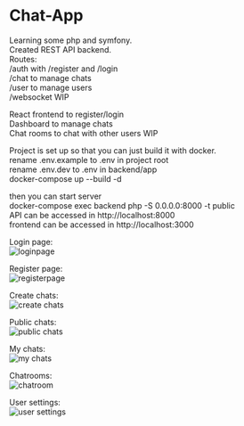 # Chat-App

Learning some php and symfony.\
Created REST API backend.\
Routes:\
/auth with /register and /login\
/chat to manage chats\
/user to manage users\
/websocket WIP

React frontend to register/login\
Dashboard to manage chats\
Chat rooms to chat with other users WIP


Project is set up so that you can just build it with docker.\
rename .env.example to .env in project root\
rename .env.dev to .env in backend/app\
docker-compose up --build -d

then you can start server\
docker-compose exec backend php -S 0.0.0.0:8000 -t public\
API can be accessed in http://localhost:8000 \
frontend can be accessed in http://localhost:3000

Login page:\
![loginpage](https://github.com/user-attachments/assets/c1f28b05-c5e8-417f-9b5d-d7911d3b5f0c)

Register page:\
![registerpage](https://github.com/user-attachments/assets/3d7768c6-c65c-47a5-8fd1-5af389ab54ba)

Create chats:\
![create chats](https://github.com/user-attachments/assets/c3cfe5c9-ae49-4329-ad15-1835981573e3)

Public chats:\
![public chats](https://github.com/user-attachments/assets/4be3e908-cb49-4973-ab08-1bd38aec0819)

My chats:\
![my chats](https://github.com/user-attachments/assets/9c0ad307-13df-425d-907f-b634f2a51073)

Chatrooms:\
![chatroom](https://github.com/user-attachments/assets/e4c4c696-1501-4c66-9b0d-375ad94b397b)

User settings:\
![user settings](https://github.com/user-attachments/assets/14f52b2f-46fb-4322-a144-21b3a4ddeee1)
